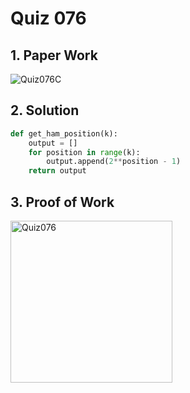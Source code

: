 # Quiz 076

## 1. Paper Work

![Quiz076C](https://github.com/user-attachments/assets/501a6a91-6b53-4a84-b31c-ce1496bb5903)


## 2. Solution

```.py
def get_ham_position(k):
    output = []
    for position in range(k):
        output.append(2**position - 1)
    return output
```

## 3. Proof of Work
<img width="259" alt="Quiz076" src="https://github.com/user-attachments/assets/eae5c45c-8c91-494b-8022-6831c17488c7">
